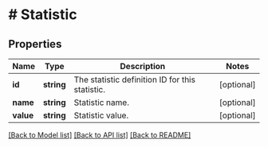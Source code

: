 # # Statistic

## Properties

Name | Type | Description | Notes
------------ | ------------- | ------------- | -------------
**id** | **string** | The statistic definition ID for this statistic. | [optional]
**name** | **string** | Statistic name. | [optional]
**value** | **string** | Statistic value. | [optional]

[[Back to Model list]](../../README.md#models) [[Back to API list]](../../README.md#endpoints) [[Back to README]](../../README.md)
